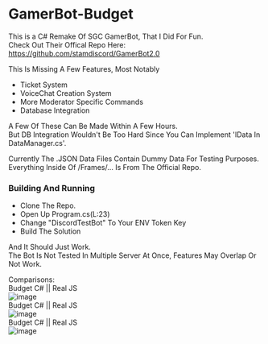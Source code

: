 # GamerBot-Budget
This is a C# Remake Of SGC GamerBot, That I Did For Fun.  
Check Out Their Offical Repo Here: https://github.com/stamdiscord/GamerBot2.0  

This Is Missing A Few Features, Most Notably  
* Ticket System
* VoiceChat Creation System
* More Moderator Specific Commands
* Database Integration

A Few Of These Can Be Made Within A Few Hours.  
But DB Integration Wouldn't Be Too Hard Since You Can Implement 'IData In DataManager.cs'.  

Currently The .JSON Data Files Contain Dummy Data For Testing Purposes.  
Everything Inside Of /Frames/... Is From The Official Repo.

### Building And Running
* Clone The Repo.  
* Open Up Program.cs(L:23)  
* Change "DiscordTestBot" To Your ENV Token Key
* Build The Solution

And It Should Just Work.  
The Bot Is Not Tested In Multiple Server At Once, Features May Overlap Or Not Work.

Comparisons:  
Budget C# || Real JS  
![image](https://user-images.githubusercontent.com/73710806/187734155-50233494-4daf-49ff-88ed-e3d36a693f5d.png)  
Budget C# || Real JS  
![image](https://user-images.githubusercontent.com/73710806/187734163-c6ccf1e4-f8f7-4e4d-ac3f-372569f31cb7.png)  
Budget C# || Real JS  
![image](https://user-images.githubusercontent.com/73710806/187734175-c4b5ceeb-b156-4149-9993-f439a3416ea4.png)  

